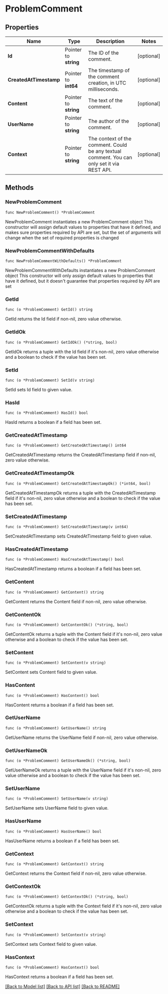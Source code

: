 # ProblemComment

## Properties

Name | Type | Description | Notes
------------ | ------------- | ------------- | -------------
**Id** | Pointer to **string** | The ID of the comment. | [optional] 
**CreatedAtTimestamp** | Pointer to **int64** | The timestamp of the comment creation, in UTC milliseconds. | [optional] 
**Content** | Pointer to **string** | The text of the comment. | [optional] 
**UserName** | Pointer to **string** | The author of the comment. | [optional] 
**Context** | Pointer to **string** | The context of the comment.   Could be any textual comment. You can only set it via REST API. | [optional] 

## Methods

### NewProblemComment

`func NewProblemComment() *ProblemComment`

NewProblemComment instantiates a new ProblemComment object
This constructor will assign default values to properties that have it defined,
and makes sure properties required by API are set, but the set of arguments
will change when the set of required properties is changed

### NewProblemCommentWithDefaults

`func NewProblemCommentWithDefaults() *ProblemComment`

NewProblemCommentWithDefaults instantiates a new ProblemComment object
This constructor will only assign default values to properties that have it defined,
but it doesn't guarantee that properties required by API are set

### GetId

`func (o *ProblemComment) GetId() string`

GetId returns the Id field if non-nil, zero value otherwise.

### GetIdOk

`func (o *ProblemComment) GetIdOk() (*string, bool)`

GetIdOk returns a tuple with the Id field if it's non-nil, zero value otherwise
and a boolean to check if the value has been set.

### SetId

`func (o *ProblemComment) SetId(v string)`

SetId sets Id field to given value.

### HasId

`func (o *ProblemComment) HasId() bool`

HasId returns a boolean if a field has been set.

### GetCreatedAtTimestamp

`func (o *ProblemComment) GetCreatedAtTimestamp() int64`

GetCreatedAtTimestamp returns the CreatedAtTimestamp field if non-nil, zero value otherwise.

### GetCreatedAtTimestampOk

`func (o *ProblemComment) GetCreatedAtTimestampOk() (*int64, bool)`

GetCreatedAtTimestampOk returns a tuple with the CreatedAtTimestamp field if it's non-nil, zero value otherwise
and a boolean to check if the value has been set.

### SetCreatedAtTimestamp

`func (o *ProblemComment) SetCreatedAtTimestamp(v int64)`

SetCreatedAtTimestamp sets CreatedAtTimestamp field to given value.

### HasCreatedAtTimestamp

`func (o *ProblemComment) HasCreatedAtTimestamp() bool`

HasCreatedAtTimestamp returns a boolean if a field has been set.

### GetContent

`func (o *ProblemComment) GetContent() string`

GetContent returns the Content field if non-nil, zero value otherwise.

### GetContentOk

`func (o *ProblemComment) GetContentOk() (*string, bool)`

GetContentOk returns a tuple with the Content field if it's non-nil, zero value otherwise
and a boolean to check if the value has been set.

### SetContent

`func (o *ProblemComment) SetContent(v string)`

SetContent sets Content field to given value.

### HasContent

`func (o *ProblemComment) HasContent() bool`

HasContent returns a boolean if a field has been set.

### GetUserName

`func (o *ProblemComment) GetUserName() string`

GetUserName returns the UserName field if non-nil, zero value otherwise.

### GetUserNameOk

`func (o *ProblemComment) GetUserNameOk() (*string, bool)`

GetUserNameOk returns a tuple with the UserName field if it's non-nil, zero value otherwise
and a boolean to check if the value has been set.

### SetUserName

`func (o *ProblemComment) SetUserName(v string)`

SetUserName sets UserName field to given value.

### HasUserName

`func (o *ProblemComment) HasUserName() bool`

HasUserName returns a boolean if a field has been set.

### GetContext

`func (o *ProblemComment) GetContext() string`

GetContext returns the Context field if non-nil, zero value otherwise.

### GetContextOk

`func (o *ProblemComment) GetContextOk() (*string, bool)`

GetContextOk returns a tuple with the Context field if it's non-nil, zero value otherwise
and a boolean to check if the value has been set.

### SetContext

`func (o *ProblemComment) SetContext(v string)`

SetContext sets Context field to given value.

### HasContext

`func (o *ProblemComment) HasContext() bool`

HasContext returns a boolean if a field has been set.


[[Back to Model list]](../README.md#documentation-for-models) [[Back to API list]](../README.md#documentation-for-api-endpoints) [[Back to README]](../README.md)


